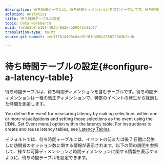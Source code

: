 ```yaml
---
description: 待ち時間テーブルは、待ち時間ディメンションを含むテーブルです。待ち時間ディメンションは一種の派生ディメンションで、特定のイベントの発生から経過した時間を測定します。
solution: Analytics
title: 待ち時間テーブルの設定
topic: Data workbench
uuid: fe2de2b8-b10f-403b-8d2e-b29042541df7
translation-type: tm+mt
source-git-commit: aec1f7b14198cdde91f61d490a235022943bfedb

---
```



# 待ち時間テーブルの設定{#configure-a-latency-table}

待ち時間テーブルは、待ち時間ディメンションを含むテーブルです。待ち時間ディメンションは一種の派生ディメンションで、特定のイベントの発生から経過した時間を測定します。

You define the event for measuring latency by making selections within one or more visualizations and setting those selections as the event using the [!DNL Set Event menu] option within the latency table. For instructions to create and reuse latency tables, see [Latency Tables](../../../../home/c-get-started/c-analysis-vis/c-lat-tbls.md#concept-7c7339e257ff4727afdda8e692bbba44).

デフォルトでは、待ち時間テーブルには、イベントの前または後 7 日間に発生した訪問者のセッション数に関する情報が表示されます。以下の節の説明を参照して、様々な可算ディメンションと時間ディメンションに関する情報を表示するように、待ち時間テーブルを設定できます。
